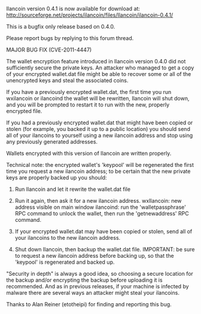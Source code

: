 Ilancoin version 0.4.1 is now available for download at:
http://sourceforge.net/projects/ilancoin/files/Ilancoin/ilancoin-0.4.1/

This is a bugfix only release based on 0.4.0.

Please report bugs by replying to this forum thread.

MAJOR BUG FIX  (CVE-2011-4447)

The wallet encryption feature introduced in Ilancoin version 0.4.0 did not sufficiently secure the private keys. An attacker who
managed to get a copy of your encrypted wallet.dat file might be able to recover some or all of the unencrypted keys and steal the
associated coins.

If you have a previously encrypted wallet.dat, the first time you run wxilancoin or ilancoind the wallet will be rewritten, Ilancoin will
shut down, and you will be prompted to restart it to run with the new, properly encrypted file.

If you had a previously encrypted wallet.dat that might have been copied or stolen (for example, you backed it up to a public
location) you should send all of your ilancoins to yourself using a new ilancoin address and stop using any previously generated addresses.

Wallets encrypted with this version of Ilancoin are written properly.

Technical note: the encrypted wallet's 'keypool' will be regenerated the first time you request a new ilancoin address; to be certain that the
new private keys are properly backed up you should:

1. Run Ilancoin and let it rewrite the wallet.dat file

2. Run it again, then ask it for a new ilancoin address.
wxIlancoin: new address visible on main window
ilancoind: run the 'walletpassphrase' RPC command to unlock the wallet,  then run the 'getnewaddress' RPC command.

3. If your encrypted wallet.dat may have been copied or stolen, send all of your ilancoins to the new ilancoin address.

4. Shut down Ilancoin, then backup the wallet.dat file.
IMPORTANT: be sure to request a new ilancoin address before backing up, so that the 'keypool' is regenerated and backed up.

"Security in depth" is always a good idea, so choosing a secure location for the backup and/or encrypting the backup before uploading it is recommended. And as in previous releases, if your machine is infected by malware there are several ways an attacker might steal your ilancoins.

Thanks to Alan Reiner (etotheipi) for finding and reporting this bug.
